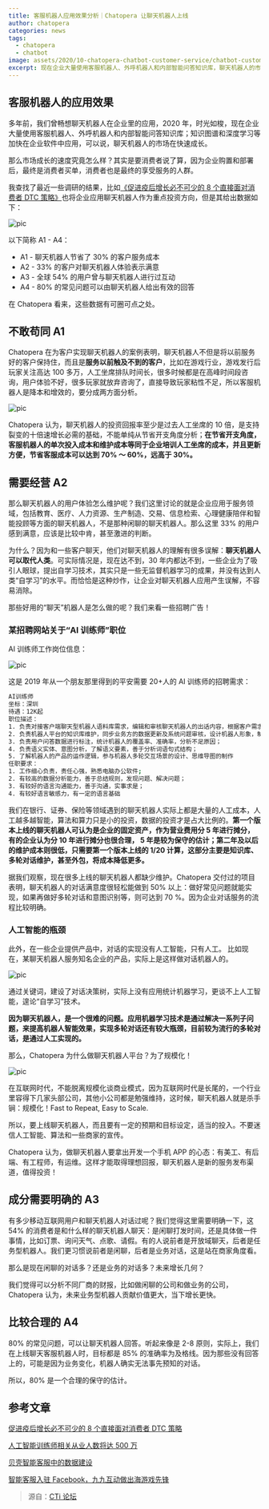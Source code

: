```yaml
---
title: 客服机器人应用效果分析｜Chatopera 让聊天机器人上线
author: chatopera
categories: news
tags:
  - chatopera
  - chatbot
image: assets/2020/10-chatopera-chatbot-customer-service/chatbot-customer-service.jpg
excerpt: 现在企业大量使用客服机器人、外呼机器人和内部智能问答知识库，聊天机器人的市场在快速成长。那么实际应用效果究竟怎么样？怎样上线一个好用的客服机器人？
---
```


## 客服机器人的应用效果

多年前，我们曾畅想聊天机器人在企业里的应用，2020 年，时光如梭，现在企业大量使用客服机器人、外呼机器人和内部智能问答知识库；知识图谱和深度学习等加快在企业软件中应用，可以说，聊天机器人的市场在快速成长。

那么市场成长的速度究竟怎么样？其实是要消费者说了算，因为企业购置和部署后，最终是消费者买单，消费者也是最终的享受服务的人群。

我查找了最近一些调研的结果，比如[《促进疫后增长必不可少的 8 个直接面对消费者 DTC 策略》](https://runwise.co/dtc/47061.html)也将企业应用聊天机器人作为重点投资方向，但是其给出数据如下：

![pic](/assets/2020/10-chatopera-chatbot-customer-service/image2020-10-12_14-47-18.jpg)

以下简称 A1 - A4：

- A1 - 聊天机器人节省了 30% 的客户服务成本
- A2 - 33% 的客户对聊天机器人体验表示满意
- A3 - 全球 54% 的用户曾与聊天机器人进行过互动
- A4 - 80% 的常见问题可以由聊天机器人给出有效的回答

在 Chatopera 看来，这些数据有可圈可点之处。

## 不敢苟同 A1

Chatopera 在为客户实现聊天机器人的案例表明，聊天机器人不但是将以前服务好的客户保持住，而且是**服务以前触及不到的客户**，比如在游戏行业，游戏发行后玩家关注高达 100 多万，人工坐席排队时间长，很多时候都是在高峰时间段咨询，用户体验不好，很多玩家就放弃咨询了，直接导致玩家粘性不足，所以客服机器人是降本和增效的，要分成两方面分析。

![pic](/assets/2020/10-chatopera-chatbot-customer-service/image2020-10-12_14-49-1.jpg)

Chatopera 认为，聊天机器人的投资回报率至少是过去人工坐席的 10 倍，是支持裂变的十倍速增长必需的基础，不能单纯从节省开支角度分析；**在节省开支角度，客服机器人的单次投入成本和维护成本等同于企业培训人工坐席的成本，并且更新方便，节省客服成本可以达到 70% ～ 60%，远高于 30%。**

## 需要经营 A2

那么聊天机器人的用户体验怎么维护呢？我们这里讨论的就是企业应用于服务领域，包括教育、医疗、人力资源、生产制造、交易、信息检索、心理健康陪伴和智能投顾等方面的聊天机器人，不是那种闲聊的聊天机器人。那么这里 33% 的用户感到满意，应该是比较中肯，甚至激进的判断。

为什么？因为和一些客户聊天，他们对聊天机器人的理解有很多误解：**聊天机器人可以取代人类**。可实际情况是，现在达不到，30 年内都达不到，一些企业为了吸引人眼球，提出自学习技术，其实只是一些无监督机器学习的成果，并没有达到人类“自学习”的水平。而恰恰是这种炒作，让企业对聊天机器人应用产生误解，不容易消除。

那些好用的“聊天”机器人是怎么做的呢？我们来看一些招聘广告！

### 某招聘网站关于“AI 训练师”职位

AI 训练师工作岗位信息：

![pic](/assets/2020/10-chatopera-chatbot-customer-service/20201007111710928.jpg)

这是 2019 年从一个朋友那里得到的平安需要 20+人的 AI 训练师的招聘需求：

```bash
AI训练师
坐标：深圳
待遇：12K起
职位描述：
1. 负责对接客户端聊天型机器人语料库需求，编辑和审核聊天机器人的出话内容，根据客户需求，维护和优化聊天机器人的对话质量；
2. 负责机器人平台的知识库维护，同步业务方的数据更新及系统问题审核，设计机器人形象，制定相应的对话策略；
3. 负责用户问答数据进行标注，统计机器人的覆盖率、准确率，分析不足原因；
4. 负责语义实体、意图分析，了解语义要素，善于分析词语句式结构；
5. 了解机器人的产品的运作逻辑，参与机器人多轮交互场景的设计、思维导图的制作
任职要求：
1. 工作细心负责，责任心强，熟悉电脑办公软件;
2. 有较高的数据分析能力，善于总结规则，发现问题、解决问题；
3. 有较好的语言沟通能力，善于沟通，实事求是；
4. 有较好语言敏感力，有一定的语言基础
```

我们在银行、证券、保险等领域遇到的聊天机器人实际上都是大量的人工成本，人工越多越智能，算法和算力只是小的投资，数据的投资才是占大比例的。**第一个版本上线的聊天机器人可认为是企业的固定资产，作为营业费用分 5 年进行摊分，有的企业认为分 10 年进行摊分也很合理， 5 年是较为保守的估计；第二年及以后的维护成本则很低，只需要第一个版本上线的 1/20 计算，这部分主要是知识库、多轮对话维护，甚至外包，将成本降低更多。**

据我们观察，现在很多上线的聊天机器人都缺少维护。Chatopera 交付过的项目表明，聊天机器人的对话满意度很轻松能做到 50% 以上：做好常见问题就能实现，如果再做好多轮对话和意图识别等，则可达到 70 %。因为企业对话服务的流程比较明确。

### 人工智能的瓶颈

此外，在一些企业提供产品中，对话的实现没有人工智能，只有人工。
比如现在，某聊天机器人服务知名企业的产品，实际上是这样做对话机器人的。

![pic](/assets/2020/10-chatopera-chatbot-customer-service/20201007112749905.jpg)

通过关键词，建设了对话决策树，实际上没有应用统计机器学习，更谈不上人工智能，遑论“自学习”技术。

**因为聊天机器人，是一个很难的问题。应用机器学习技术是通过解决一系列子问题，来提高机器人智能效果，实现多轮对话还有较大瓶颈，目前较为流行的多轮对话，是通过人工实现的。**

那么，Chatopera 为什么做聊天机器人平台？为了规模化！

![pic](/assets/2020/10-chatopera-chatbot-customer-service/image2020-10-12_14-52-44.jpg)

在互联网时代，不能脱离规模化谈商业模式，因为互联网时代是长尾的，一个行业里容得下几家头部公司，其他小公司都是勉强维持，这时候，聊天机器人就是杀手锏：规模化！Fast to Repeat, Easy to Scale.

所以，要上线聊天机器人，而且要有一定的预期和目标设定，适当的投入。不要迷信人工智能、算法和一些商家的宣传。

Chatopera 认为，做聊天机器人要拿出开发一个手机 APP 的心态：有美工、有后端、有工程师，有运维。这样才能取得理想回报，聊天机器人是新的服务发布渠道，值得投资！

## 成分需要明确的 A3

有多少移动互联网用户和聊天机器人对话过呢？我们觉得这里需要明确一下，这 54% 的消费者是和什么样的聊天机器人聊天：是闲聊打发时间，还是具体做一件事情，比如订票、询问天气、点歌、请假。有的人说前者是开放域聊天，后者是任务型机器人。我们更习惯说前者是闲聊，后者是业务对话，这是站在商家角度看。

那么是现在闲聊的对话多？还是业务的对话多？未来增长几何？

我们觉得可以分析不同厂商的财报，比如做闲聊的公司和做业务的公司，Chatopera 认为，未来业务型机器人贡献价值更大，当下增长更快。

## 比较合理的 A4

80% 的常见问题，可以让聊天机器人回答。听起来像是 2-8 原则，实际上，我们在上线聊天客服机器人时，目标都是 85% 的准确率为及格线。因为那些没有回答上的，可能是因为业务变化，机器人确实无法事先预知的对话。

所以，80% 是一个合理的保守的估计。

## 参考文章

[促进疫后增长必不可少的 8 个直接面对消费者 DTC 策略](https://runwise.co/dtc/47061.html)

[人工智能训练师相关从业人数将达 500 万](https://dwz.chatopera.com/45tE34)

[贝壳智能客服中的数据建设](https://dwz.chatopera.com/4199Zs)

[智能客服入驻 Facebook，九九互动做出海游戏先锋](http://www.ctiforum.com/news/guonei/578351.html)

> 源自：[CTi 论坛](http://www.ctiforum.com/news/guonei/578753.html)
